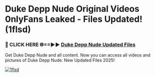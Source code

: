 # Duke Depp Nude Original Videos 0nlyFans Leaked - Files Updated! (1flsd)

<h3>🔴 CLICK HERE 🌐==►► <a href="https://tinyurl.com/52m3yx9h" rel="nofollow">Duke Depp Nude Updated Files</a></h3>

Get Duke Depp Nude and all content. Now you can access all videos and pictures of Duke Depp Nude. New Updated Files 2025!

[![1flsd](https://i.imgur.com/TnHtlc8.gif)](https://tinyurl.com/52m3yx9h)

